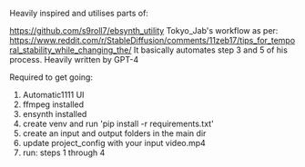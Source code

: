 Heavily inspired and utilises parts of:

https://github.com/s9roll7/ebsynth_utility
Tokyo_Jab's workflow as
per: https://www.reddit.com/r/StableDiffusion/comments/11zeb17/tips_for_temporal_stability_while_changing_the/
It basically automates step 3 and 5 of his process.
Heavily written by GPT-4

Required to get going:

1. Automatic1111 UI
2. ffmpeg installed
3. ensynth installed
5. create venv and run 'pip install -r requirements.txt'
5. create an input and output folders in the main dir
6. update project_config with your input video.mp4
7. run: steps 1 through 4